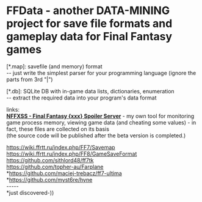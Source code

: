 # FFData - another DATA-MINING project for save file formats and gameplay data for Final Fantasy games

[*.map]: savefile (and memory) format\
-- just write the simplest parser for your programming language (ignore the parts from 3rd "|")

   
[*.db]: SQLite DB with in-game data lists, dictionaries, enumeration\
-- extract the required data into your program's data format


links:\
**[NFFXSS - Final Fantasy {xxx} Spoiler Server](https://www.moddb.com/mods/nffxss-final-fantasy-xx-2-spoiler-server)** - my own tool for monitoring game process memory, viewing game data (and cheating some values) - in fact, these files are collected on its basis\
(the source code will be published after the beta version is completed.)


https://wiki.ffrtt.ru/index.php/FF7/Savemap \
https://wiki.ffrtt.ru/index.php/FF8/GameSaveFormat \
https://github.com/sithlord48/ff7tk \
https://github.com/topher-au/Farplane \
*https://github.com/maciej-trebacz/ff7-ultima \
*https://github.com/myst6re/hyne \
-----\
*just discovered-))
